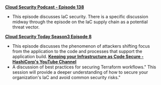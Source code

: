 [**Cloud Security Podcast - Episode 138**](https://cloudsecuritypodcast.libsyn.com/ep138-terraform-for-security-teams-how-to-use-iac-to-secure-the-cloud)
  - This episode discusses IaC security. There is a specific discussion midway through the episode on the IaC supply chain as a potential threat vector.

[**Cloud Security Today Season3 Episode 8**](https://www.cloudsecuritytoday.com/1723279/13240472-appsec-engineering-attackers-and-defense)
  - This episode discusses the phenomenon of attackers shifting focus from the application to the code and processes that support the application build.
[**Keeping your Infrastructure as Code Secure - HashiCorp's YouTube Channel**](https://youtu.be/y9gT6bRe9kg?si=AJflEOLQ-VmOE-qe)
  - A discussion of best practices for securing Terraform workflows." This session will provide a deeper understanding of how to secure your organization's IaC and avoid common security risks."
